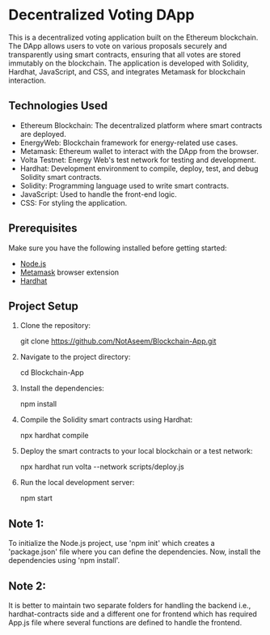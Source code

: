 # Decentralized Voting DApp

This is a decentralized voting application built on the Ethereum blockchain. The DApp allows users to vote on various proposals securely and transparently using smart contracts, ensuring that all votes are stored immutably on the blockchain. The application is developed with Solidity, Hardhat, JavaScript, and CSS, and integrates Metamask for blockchain interaction.

## Technologies Used

- Ethereum Blockchain: The decentralized platform where smart contracts are deployed.
- EnergyWeb: Blockchain framework for energy-related use cases.
- Metamask: Ethereum wallet to interact with the DApp from the browser.
- Volta Testnet: Energy Web's test network for testing and development.
- Hardhat: Development environment to compile, deploy, test, and debug Solidity smart contracts.
- Solidity: Programming language used to write smart contracts.
- JavaScript: Used to handle the front-end logic.
- CSS: For styling the application.

## Prerequisites

Make sure you have the following installed before getting started:

- [Node.js](https://nodejs.org/en/)
- [Metamask](https://metamask.io/) browser extension
- [Hardhat](https://hardhat.org/)

## Project Setup

1. Clone the repository:

    git clone https://github.com/NotAseem/Blockchain-App.git

2. Navigate to the project directory:

    cd Blockchain-App
    
3. Install the dependencies:

    npm install

4. Compile the Solidity smart contracts using Hardhat:

    npx hardhat compile

5. Deploy the smart contracts to your local blockchain or a test network:

    npx hardhat run volta --network scripts/deploy.js

6. Run the local development server:

    npm start

## Note 1: 
  To initialize the Node.js project, use 'npm init' which creates a 'package.json' file where you can define the dependencies.
  Now, install the dependencies using 'npm install'.

## Note 2:
  It is better to maintain two separate folders for handling the backend i.e., hardhat-contracts side and a different one for frontend which has required     App.js file where several functions are defined to handle the frontend. 
